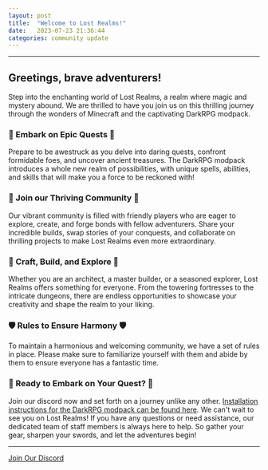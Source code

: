 ```yaml
---
layout: post
title:  "Welcome to Lost Realms!"
date:   2023-07-23 21:36:44
categories: community update
---
```

<hr color="#7B4B94">

## Greetings, brave adventurers! ##

Step into the enchanting world of Lost Realms, a realm where magic and mystery abound. We are thrilled to have you join us on this thrilling journey through the wonders of Minecraft and the captivating DarkRPG modpack.

### 🏰 Embark on Epic Quests 🏰 ###
Prepare to be awestruck as you delve into daring quests, confront formidable foes, and uncover ancient treasures. The DarkRPG modpack introduces a whole new realm of possibilities, with unique spells, abilities, and skills that will make you a force to be reckoned with!

### 💬 Join our Thriving Community 💬 ###
Our vibrant community is filled with friendly players who are eager to explore, create, and forge bonds with fellow adventurers. Share your incredible builds, swap stories of your conquests, and collaborate on thrilling projects to make Lost Realms even more extraordinary.

### 🌄 Craft, Build, and Explore 🌄 ###
Whether you are an architect, a master builder, or a seasoned explorer, Lost Realms offers something for everyone. From the towering fortresses to the intricate dungeons, there are endless opportunities to showcase your creativity and shape the realm to your liking.

### 🛡️ Rules to Ensure Harmony 🛡️ ###
To maintain a harmonious and welcoming community, we have a set of rules in place. Please make sure to familiarize yourself with them and abide by them to ensure everyone has a fantastic time.

### 🔮 Ready to Embark on Your Quest? 🔮 ###
Join our discord now and set forth on a journey unlike any other. [Installation instructions for the DarkRPG modpack can be found here][Install]. We can't wait to see you on Lost Realms! If you have any questions or need assistance, our dedicated team of staff members is always here to help. So gather your gear, sharpen your swords, and let the adventures begin!

<hr color="#7B4B94">

[Join Our Discord][discord]

[discord]: https://discord.gg/5fhRG77PUm
[Install]: https://lostrealm.github.io/about/